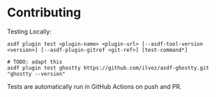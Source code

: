 # Contributing

Testing Locally:

```shell
asdf plugin test <plugin-name> <plugin-url> [--asdf-tool-version <version>] [--asdf-plugin-gitref <git-ref>] [test-command*]

# TODO: adapt this
asdf plugin test ghostty https://github.com/ilvez/asdf-ghostty.git "ghostty --version"
```

Tests are automatically run in GitHub Actions on push and PR.
